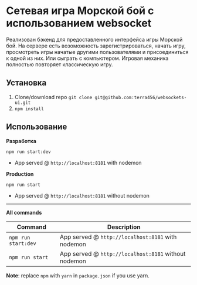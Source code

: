 # Сетевая игра Морской бой с использованием websocket

Реализован бэкенд для предоставленного интерфейса игры Морской бой. На сервере есть возоможность зарегистрироваться, начать игру, просмотреть игры начатые другими пользователями и присоединиться к одной из них. Или сыграть с компьютером. Игровая механика полностью повторяет классическую игру.

## Установка

1. Clone/download repo `git clone git@github.com:terra456/websockets-ui.git`
2. `npm install`

## Использование

**Разработка**

`npm run start:dev`

- App served @ `http://localhost:8181` with nodemon

**Production**

`npm run start`

- App served @ `http://localhost:8181` without nodemon

---

**All commands**

| Command             | Description                                          |
| ------------------- | ---------------------------------------------------- |
| `npm run start:dev` | App served @ `http://localhost:8181` with nodemon    |
| `npm run start`     | App served @ `http://localhost:8181` without nodemon |

**Note**: replace `npm` with `yarn` in `package.json` if you use yarn.
